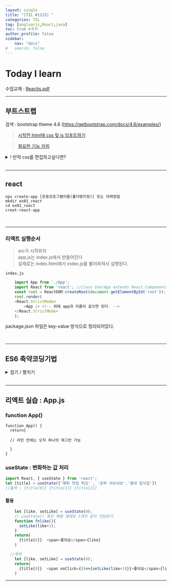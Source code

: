 ```yaml
---
layout: single
title: "[TIL #1125] "
categories: TIL
tag: [angluarjs,React,java]
toc: true #목차
author_profile: false
sidebar:
    nav: "docs"
#   search: false
--- 
```


# **Today I learn**
수업교재 : [Reactjs.pdf ](https://drive.google.com/file/d/16Dqt1bCvZ4xLCoCt2XEX-_F_g9mbtli2/view?usp=sharing)

***

## **부트스트랩**

검색 : bootstrap theme 4.6 (https://getbootstrap.com/docs/4.6/examples/)

 >[시작전 html에 css 및 js 임포트하기](https://getbootstrap.com/docs/5.1/getting-started/introduction/) 

> [필요한 기능 카피](https://getbootstrap.com/docs/5.1/components/dropdowns/)

<details  markdown="1">
<summary>! 만약 css를 편집하고싶다면?</summary>

<!-- 한칸 공백 둬야 함 --><br>

https://cdn.jsdelivr.net/npm/bootstrap@5.1.3/dist/css/bootstrap.min.css

해당 링크에서 min 제거한 페이지로 접속 -> 부트스트랩 적용한 태그를 검색 -> 다운받은 내 css에 적용

```htm
//예를 들어 아래 태그중 nav-item dropdown을 수정하고싶다면 그 키워드로 검색
<nav class="navbar navbar-expand-lg navbar-dark bg-dark">
  <div class="container-fluid">
    <a class="navbar-brand" href="#">Navbar</a>
    <button class="navbar-toggler" type="button" data-bs-toggle="collapse" data-bs-target="#navbarNavDarkDropdown" aria-controls="navbarNavDarkDropdown" aria-expanded="false" aria-label="Toggle navigation">
      <span class="navbar-toggler-icon"></span>
    </button>
    <div class="collapse navbar-collapse" id="navbarNavDarkDropdown">
      <ul class="navbar-nav">
        <li class="nav-item dropdown">
          <a class="nav-link dropdown-toggle" href="#" id="navbarDarkDropdownMenuLink" role="button" data-bs-toggle="dropdown" aria-expanded="false">
            Dropdown
          </a>
          <ul class="dropdown-menu dropdown-menu-dark" aria-labelledby="navbarDarkDropdownMenuLink">
            <li><a class="dropdown-item" href="#">Action</a></li>
            <li><a class="dropdown-item" href="#">Another action</a></li>
            <li><a class="dropdown-item" href="#">Something else here</a></li>
          </ul>
        </li>
      </ul>
    </div>
  </div>
</nav>
```
</details>
</br>

---
## **react**
    npx create-app [응용프로그램이름(폴더명지정)] 또는 아래방법
    mkdir ex01_react
    cd ex01_react 
    creat-react-app 

</br>

---

### **리엑트 실행순서**

> src가 시작위치 </br>
app.js는 index.js에서 만들어진다 </br>
실제로는 index.html에서 index.js를 불러와져서 실행된다.

`index.js`

```javascript
    import App from './App';
    import React from 'react'; //class UserApp extends React.Component{}
    const root = ReactDOM.createRoot(document.getElementById('root'));
    root.render(
    <React.StrictMode>
        <App /> <!-- 위에 app과 이름이 같으면 된다. -->
    </React.StrictMode>
    );
```
package.json 파일은 key-value 방식으로 정리되어있다.

</br>

---
## **ES6 축약코딩기법**
<details  markdown="1">
<summary>접기 / 펼치기</summary>

<!-- 한칸 공백 둬야 함 -->

### var / let,const

var는 scope이 함수 단위이고, 반면 const와 let은 scope이 블록 단위 입니다.

1. 삼항 조건 연산자 (The Ternary Operator)
```javascript
const x = 20;
let answer;
if (x > 10) {
answer = 'greater than 10';
} else {
answer = 'less than 10';
}

//축약 --->

const answer = x > 10 ? 'greater than 10' : 'less than 10';


//react에서 특정 버튼을 state 값에 따라 보여지게 할 경우에 이렇게 사용할 수 있음
    {editable ? (
    <a onClick={() => this.save(record.key)}> </a>
    ) : (
    <a onClick={() => this.edit(record.key)}> </a>
    )}

```

2. 간략 계산법 (Short-circuit Evaluation)


```javascript
if (variable1 != null || variable1 !== undefined || variable1 !== '') {
let variable2 = variable1;
}

//축약 -->

const variable2 = variable1 || 'new';

//결과확인
let variable3 = 'foo';
let variable4 = variable3 || 'foo';
console.log(variable4 === 'foo'); //print true
```

3. 변수선언

```javascript
let x;
let y;


//축약 -->

let x,y = 3;
```

4. For 루프

```javascript
for (let i=0; i < msgs.length; i++)

//축약 -->

for (let value of msgs)
```

```javascript
function logArrayElements(element,index, array) {
console.log('a[' + index + '] =' + element);
}
[2,5,9].forEach(logArrayElements);

--->

//a[0] = 2
//a[1] = 5
//a[2] = 9
```

5. 간략 계산법

두가지의 변수를 비교할 때, 앞에 있는 변수가 false 일 경우 결과는 무조건 false 이기 때문에 뒤의 변수는 확인
하지 않고 return 시키는 방법.

기본 값을 부여하기 위해 파라미터의 null 또는 undefined 여부를 파악할 때 short-circuit evaluation 방법을
이용해서 한줄로 작성하는 방법이 있습니다.

아래의 예제에서는 process.env.DB_HOST 값이 있을 경우 dbHost 변수에 할당하지만, 없으면 localhost를 할당
합니다.

```javascript
let dbHost;
if (process.env.DB_HOST) {
dbHost = process.env.DB_HOST;
} else {
dbHost = 'localhost';
}

//축약 --->

Const dbHost = process.env.DB_HOT || 'localhost';
```

6. 객체 프로퍼티

객체 리터럴 표기법은 자바스크립트 코딩을 훨씬 쉽게 만들어 줍니다. 하지만 ES6는 더 쉬운 방법을 제안합니다.
만일 프로퍼티 이름이 key 이름과 같을 경우, 축약 기법을 활용할 수 있습니다.

```javascript
const obj = {x:x, y:y}

//축약 --->

const obj = {x, y}  // 다른 값이면 적용 안됨
```

7. 화살표 함수

```javascript
function sayHello(name) {
    console.log('Hello', name);}

setTimeout(function() {
    console.log('Loaded')}, 2000);

list.forEach(function(item) {
    console.log(item);});

//축약 --->

sayHello = name => console.log('Hello', name);
setTimeout(() => console.log('Loaded'), 2000);
list.forEach(item => console.log(item));
```

8. 묵시적 반환


한 줄로만 작성된 arrow 함수는 별도의 return 명령어가 없어도 자동으로 반환 하도록 되어 있습니다.
• 다만, 중괄호({})를 생략한 함수여야 return 명령어도 생략 할 수 있습니다
• 한 줄 이상의 문장(객체 리터럴)을 반환 하려면 중괄호({})대신 괄호(())를 사용해서 함수를 묶어야 합니다.
이렇게 하면 함수가 한 문장으로 작성 되었음을 나타낼 수 있습니다.

```javascript
function calcCircumference(diameter) {
return Math.PI * diameter
}

//축약 --->
calcCircumference = diameter => Math.PI * diameter;

//또는
calcCircumference = diameter => (
    Math.PI * diameter;
)

```

9. 파라미터 기본 값 지정

```javascript
function volume(l, w, h) {
if (w === undefined)
w = 3;
if (h === undefined)
h = 4;
return l * w * h;
}

//축약 --->
volume = (l, w = 3, h = 4 ) => (l * w * h);
volume(2) //output: 24
// a,b=2,c=3 가능
// a,b=2,c 불가능, 선언한 위치부터 넣어야 한다
```


10. 템플릿 리터럴

백틱(backtick) 을 사용해서 스트링을 감싸고, ${}를 사용해서 변수를 담아 주면 됩니다.

```javascript
const welcome = 'You have logged in as ' + first + ' ' + last + '.'

const db = 'http://' + host + ':' + port + '/' + database;

//축약 -->
const welcome = `You have logged in as ${first} ${last}`;

const db = `http://${host}:${port}/${database}`;

```


11. 비구조화 할당

```javascript
const observable = require('mobx/observable');
const action = require('mobx/action');
const runInAction = require('mobx/runInAction');

const store = this.props.store;
const form = this.props.form;
const loading = this.props.loading;
const errors = this.props.errors;
const entity = this.props.entity;


//축약 ---->
import { observable, action, runInAction } from 'mobx';

const { store, form, loading, errors, entity } = this.props;

```

12. 전개연산자 #1

```javascript
// joining arrays
const odd = [1, 3, 5];
const nums = [2 ,4 , 6].concat(odd);

// cloning arrays
const arr = [1, 2, 3, 4];
const arr2 = arr.slice();

//축약 --->

// joining arrays
const odd = [1, 3, 5 ];
const nums = [2 ,4 , 6, ...odd];
console.log(nums); // [ 2, 4, 6, 1, 3, 5 ]

// cloning arrays
const arr = [1, 2, 3, 4];
const arr2 = [...arr];

```

12. 전개연산자 #2

```javascript
const odd = [1, 3, 5 ];
const nums = [2, ...odd, 4 , 6];

//축약 --->

const { a, b, ...z } = { a: 1, b: 2, c: 3, d: 4 };
console.log(a) // 1
console.log(b) // 2
console.log(z) // { c: 3, d: 4 }

```

13. 필수 파라미터

기본적으로 자바스크립트는 함수의 파라미터 값을 받지 않았을 경우, undefined로 지정합니다. 다른 언어들은 경고나 에러 메시지를나타내기도 하죠. 이런 기본 파라미터 값을 강제로 지정하는 방법은 if 문을 사용해서 undefined일 경우 에러가 나도록 하거나, ‘Mandatory parameter shorthand’을 사용하는 방법이 있습니다.

```javascript
function foo(bar) { if(bar === undefined) {
throw new Error('Missing parameter!'); }
return bar; }

//축약 --->

let mandatory = () => {
throw new Error('Missing parameter!');
}
let foo = (bar = mandatory()) => { return bar;
}
```


14. Object.assign() 함수
Object.assign() 함수는 첫 번째 Object에 그 다음 Object (들)을 병합해 줍니다.

```javascript
//target에 빈 객체를 주고 source 객체를 한 개만 주면 해당 source 객체를 복제하는 것이 됩니다. var obj = {a:1};
var copy = Object.assign({}, obj);
console.log(copy); // {a: 1}
//obj1, obj2, obj3를 각각 {}안에 병합합니다. var obj1 = {a:1};
var obj2 = {b:2};
var obj3 = {c:3};
var newObj = Object.assign({}, obj1, obj2, obj3); console.log(newObj); // {a: 1, b: 2, c: 3}
```

</details>
</br>

---
## **리엑트 실습 : App.js**
  
### function App()

    function App() {
      return{

      // 리턴 안에는 오직 하나의 태그만 가능

      }
    } 


### useState : 변화하는 값 처리

```javascript
import React, { useState } from 'react';
let [title] = useState(['혜화 맛집 튀김' , '송파 샤브샤브','홍대 일식집'])
//출력 : {title[0]} {title[1]} {title[2]}
```

#### **활용** 
```javascript
    let [like, setLike] = useState(0); 
    // useState() 혹은 배열 형태로 2개의 값이 전달된다.
    function fnlike(){
      setLike(like+1);
    }
    return(
      {title[0]}  <span>좋아요</span>{like}
    )
```

```javascript
  //축약
    let [like, setLike] = useState(0); 
    return(
      {title[0]}  <span onClick={()=>{setLike(like+1)}}>좋아요</span>{like}
    )

```
--- 